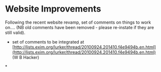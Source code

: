 Website Improvements
====================

Following the recent website revamp, set of comments on things to work
on.... (NB old comments have been removed - please re-instate if they
are still valid).
-   set of comments to be integrated at
    [http://lists.exim.org/lurker/thread/20100924.201410.f4e9494b.en.html](http://lists.exim.org/lurker/thread/20100924.201410.f4e9494b.en.html)
    (W B Hacker)

\*
